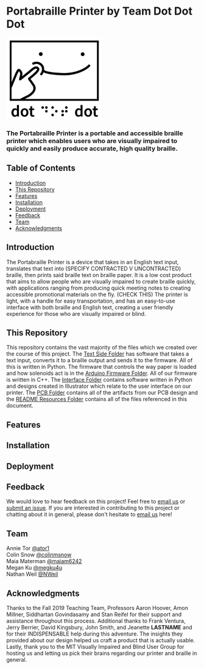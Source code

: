 # Portabraille Printer by Team Dot Dot Dot

<img src="https://github.com/maiam6242/braille-printer/blob/master/README%20Resources/smileLogo2.JPG" alt="Team dot dot dot logo" width="250"/>

### The Portabraille Printer is a portable and accessible braille printer which enables users who are visually impaired to quickly and easily produce accurate, high quality braille.

## Table of Contents
- [Introduction](#Introduction "Introduction")
- [This Repository](#This-Repository "This Repository") 
- [Features](#Features "Features") 
- [Installation](#Installation "Installation")  
- [Deployment](#Deployment "Deployment")
- [Feedback](#Feedback "Feedback") 
- [Team](#Team "Team")  
- [Acknowledgments](#Acknowledgments "Acknowledgments") 

## Introduction
The Portabraille Printer is a device that takes in an English text input, translates that text into (SPECIFY CONTRACTED V UNCONTRACTED) braille, then prints said braille text on braille paper. It is a low cost product that aims to allow people who are visually impaired to create braille quickly, with applications ranging from producing quick meeting notes to creating accessible promotional materials on the fly. (CHECK THIS) The printer is light, with a handle for easy transportation, and has an easy-to-use interface with both braille and English text, creating a user friendly experience for those who are visually impaired or blind.

## This Repository
This repository contains the vast majority of the files which we created over the course of this project. The [Text Side Folder](https://github.com/maiam6242/braille-printer/tree/master/Text%20Side "Text Side Folder") has software that takes a text input, converts it to a braille output and sends it to the firmware. All of this is written in Python. The firmware that controls the way paper is loaded and how solenoids act is in the [Arduino Firmware Folder](https://github.com/maiam6242/braille-printer/tree/master/ArduinoFirmware "Arduino Firmware Folder"). All of our firmware is written in C++. The [Interface Folder](https://github.com/maiam6242/braille-printer/tree/master/Interface "Interface Folder") contains software written in Python and designs created in Illustrator which relate to the user interface on our printer. The [PCB Folder](https://github.com/maiam6242/braille-printer/tree/master/PCB "PCB Folder") contains all of the artifacts from our PCB design and the [README Resources Folder](https://github.com/maiam6242/braille-printer/tree/master/README%20Resources "README Resources Folder") contains all of the files referenced in this document.

## Features 


## Installation

## Deployment

## Feedback
We would love to hear feedback on this project! Feel free to [email us](mailto:mmaterman@olin.edu "mmaterman@olin.edu") or [submit an issue](https://github.com/maiam6242/braille-printer/issues/new "New Issue Request"). If you are interested in contributing to this project or chatting about it in general, please don't hesitate to [email us](mailto:mmaterman@olin.edu "mmaterman@olin.edu") here!

## Team
Annie Tor [@ator1](https://github.com/ator1 "Annie's GitHub")   
Colin Snow [@colinmsnow](https://github.com/colinmsnow "Colin's GitHub")  
Maia Materman [@maiam6242](https://github.com/maiam6242 "Maia's GitHub")  
Megan Ku [@megku4u](https://github.com/megku4u "Megan's GitHub")  
Nathan Weil [@NWeil](https://github.com/NWeil "Nathan's GitHub")  

## Acknowledgments
Thanks to the Fall 2019 Teaching Team, Professors Aaron Hoover, Amon Millner, Siddhartan Govindasamy and Stan Reifel for their support and assistance throughout this process. Additional thanks to Frank Ventura, Jerry Berrier, David Kingsbury, John Smith, and Jeanette **LASTNAME** and for their INDISPENSABLE help during this adventure. The insights they provided about our design helped us craft a product that is actually usable. Lastly, thank you to the MIT Visually Impaired and Blind User Group for hosting us and letting us pick their brains regarding our printer and braille in general.
